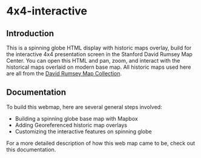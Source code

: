 # 4x4-interactive
## Introduction
This is a spinning globe HTML display with historic maps overlay, build for the interactive 4x4 presentation screen in the Stanford David Rumsey Map Center. You can open this HTML and pan, zoom, and interact with the historical maps overlaid on modern base map. All historic maps used here are all from the [David Rumsey Map Collection](https://www.davidrumsey.com). 

## Documentation 
To build this webmap, here are several general steps involved:
- Building a spinning globe base map with Mapbox
- Adding Georeferenced historic map overlays
- Customizing the interactive features on spinning globe

For a more detailed description of how this web map came to be, check out this documentation.
